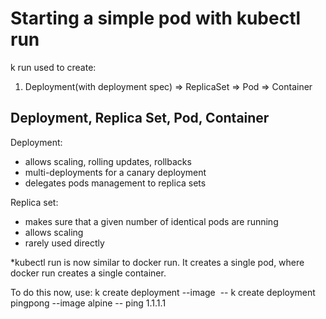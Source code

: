 # Starting a simple pod with kubectl run
k run used to create:
1. Deployment(with deployment spec) => ReplicaSet => Pod => Container 

## Deployment, Replica Set, Pod, Container
Deployment:
- allows scaling, rolling updates, rollbacks
- multi-deployments for a canary deployment
- delegates pods management to replica sets

Replica set:
- makes sure that a given number of identical pods are running
- allows scaling
- rarely used directly

*kubectl run is now similar to docker run. 
It creates a single pod, where docker run creates a single container.

To do this now, use: 
k create deployment <deployment name> --image <image name> -- <commands>
k create deployment pingpong --image alpine -- ping 1.1.1.1